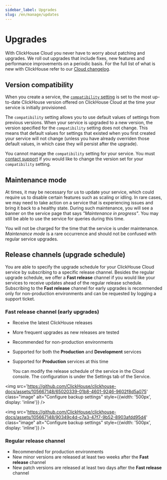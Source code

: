 ```yaml
---
sidebar_label: Upgrades
slug: /en/manage/updates
---
```


# Upgrades

With ClickHouse Cloud you never have to worry about patching and upgrades. We roll out upgrades that include fixes, new features and performance improvements on a periodic basis. For the full list of what is new with ClickHouse refer to our [Cloud changelog](/docs/en/cloud/reference/changelog.md).

## Version compatibility

When you create a service, the [`compatibility` setting](/docs/en/operations/settings/settings#compatibility) is set to the most up-to-date ClickHouse version offered on ClickHouse Cloud at the time your service is initially provisioned. 

The `compatibility` setting allows you to use default values of settings from previous versions. When your service is upgraded to a new version, the version specified for the `compatibility` setting does not change. This means that default values for settings that existed when you first created your service will not change (unless you have already overriden those default values, in which case they will persist after the upgrade).

You cannot manage the `compatibility` setting for your service. You must [contact support](https://clickhouse.com/support/program) if you would like to change the version set for your `compatibility` setting.

## Maintenance mode

At times, it may be necessary for us to update your service, which could require us to disable certain features such as scaling or idling. In rare cases, we may need to take action on a service that is experiencing issues and bring it back to a healthy state. During such maintenance, you will see a banner on the service page that says _"Maintenance in progress"_. You may still be able to use the service for queries during this time. 

You will not be charged for the time that the service is under maintenance. _Maintenance mode_ is a rare occurrence and should not be confused with regular service upgrades.

## Release channels (upgrade schedule)

You are able to specify the upgrade schedule for your ClickHouse Cloud service by subscribing to a specific release channel. Besides the regular upgrade schedule, we offer a **Fast release** channel if you would like your services to receive updates ahead of the regular release schedule. Subscribing to the **Fast release** channel for early upgrades is recommended only for non-production environments and can be requested by logging a support ticket.

### Fast release channel (early upgrades)

- Receive the latest ClickHouse releases
- More frequent upgrades as new releases are tested
- Recommended for non-production environments
- Supported for both the **Production** and **Development** services
- Supported for **Production** services at this time

  You can modify the release schedule of the service in the Cloud console. The configuration is under the Settings tab of the Service.

<img src='https://github.com/ClickHouse/clickhouse-docs/assets/105667148/65020339-01b8-4601-9246-9602f8d5a075'    
  class="image"
  alt="Configure backup settings"
  style={{width: '500px', display: 'inline'}} />

<img src='https://github.com/ClickHouse/clickhouse-docs/assets/105667148/90349c4d-c7a3-47f7-9b52-8903afdd95d4'    
  class="image"
  alt="Configure backup settings"
  style={{width: '500px', display: 'inline'}} />


### Regular release channel

- Recommended for production environments
- New minor versions are released at least two weeks after the **Fast release** channel
- New patch versions are released at least two days after the **Fast release** channel
